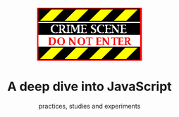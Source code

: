 <p align="center"><img src="legacy/doNotEnter.gif"></p>
<h1 align="center">A deep dive into JavaScript</h1>
<p align="center">practices, studies and experiments</p>
